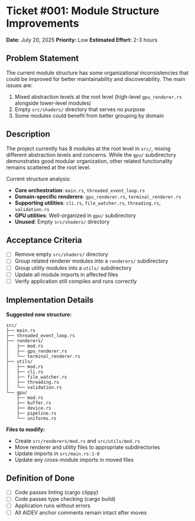 # Ticket #001: Module Structure Improvements

**Date:** July 20, 2025
**Priority:** Low
**Estimated Effort:** 2-3 hours

## Problem Statement

The current module structure has some organizational inconsistencies that could be improved for better maintainability and discoverability. The main issues are:

1. Mixed abstraction levels at the root level (high-level `gpu_renderer.rs` alongside lower-level modules)
2. Empty `src/shaders/` directory that serves no purpose
3. Some modules could benefit from better grouping by domain

## Description

The project currently has 8 modules at the root level in `src/`, mixing different abstraction levels and concerns. While the `gpu/` subdirectory demonstrates good modular organization, other related functionality remains scattered at the root level.

Current structure analysis:
- **Core orchestration**: `main.rs`, `threaded_event_loop.rs` 
- **Domain-specific renderers**: `gpu_renderer.rs`, `terminal_renderer.rs`
- **Supporting utilities**: `cli.rs`, `file_watcher.rs`, `threading.rs`, `validation.rs`
- **GPU utilities**: Well-organized in `gpu/` subdirectory
- **Unused**: Empty `src/shaders/` directory

## Acceptance Criteria

- [ ] Remove empty `src/shaders/` directory
- [ ] Group related renderer modules into a `renderers/` subdirectory
- [ ] Group utility modules into a `utils/` subdirectory  
- [ ] Update all module imports in affected files
- [ ] Verify application still compiles and runs correctly

## Implementation Details

**Suggested new structure:**
```
src/
├── main.rs
├── threaded_event_loop.rs
├── renderers/
│   ├── mod.rs
│   ├── gpu_renderer.rs
│   └── terminal_renderer.rs
├── utils/
│   ├── mod.rs
│   ├── cli.rs
│   ├── file_watcher.rs
│   ├── threading.rs
│   └── validation.rs
└── gpu/
    ├── mod.rs
    ├── buffer.rs
    ├── device.rs
    ├── pipeline.rs
    └── uniforms.rs
```

**Files to modify:**
- Create `src/renderers/mod.rs` and `src/utils/mod.rs`
- Move renderer and utility files to appropriate subdirectories
- Update imports in `src/main.rs:1-8`
- Update any cross-module imports in moved files

## Definition of Done

- [ ] Code passes linting (cargo clippy)
- [ ] Code passes type checking (cargo build)
- [ ] Application runs without errors
- [ ] All AIDEV anchor comments remain intact after moves 
